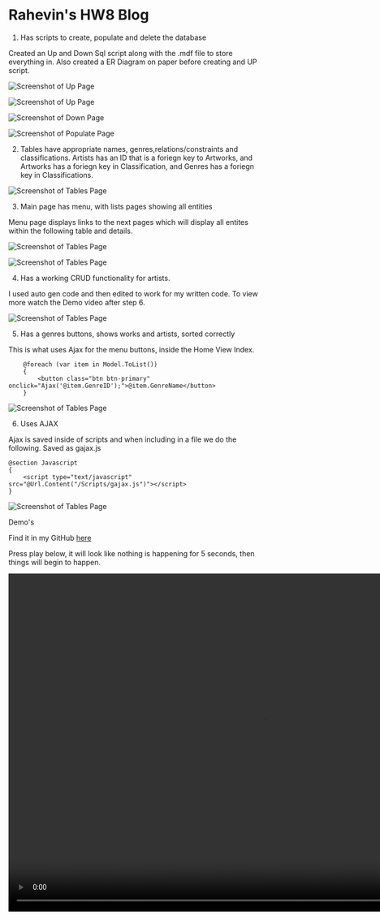 # Rahevin's HW8 Blog

1) Has scripts to create, populate and delete the database

Created an Up and Down Sql script along with the .mdf file to store everything in. Also created a ER Diagram on paper before creating and UP script.

![Screenshot of Up Page](ERDiagram.PNG)

![Screenshot of Up Page](Up.PNG)

![Screenshot of Down Page](Down.PNG)

![Screenshot of Populate Page](Poplute.PNG)

2) Tables have appropriate names, genres,relations/constraints and classifications. 
Artists has an ID that is a foriegn key to Artworks, and Artworks has a foriegn key in Classification, and Genres has a foriegn key in Classifications. 

![Screenshot of Tables Page](Tables.PNG)

3) Main page has menu, with lists pages showing all entities

Menu page displays links to the next pages which will display all entites within the following table and details.

![Screenshot of Tables Page](Menu.PNG)

![Screenshot of Tables Page](Menu.PNG)

4) Has a working CRUD functionality for artists.

I used auto gen code and then edited to work for my written code. To view more watch the Demo video after step 6.

![Screenshot of Tables Page](CRUDmenu.PNG)

5) Has a genres buttons, shows works and artists, sorted correctly

This is what uses Ajax for the menu buttons, inside the Home View Index. 
```
    @foreach (var item in Model.ToList())
    {
        <button class="btn btn-primary" onclick="Ajax('@item.GenreID');">@item.GenreName</button>
    }
```

![Screenshot of Tables Page](MenuSur.PNG)

6) Uses AJAX

Ajax is saved inside of scripts and when including in a file we do the following. Saved as gajax.js

```
@section Javascript
{
    <script type="text/javascript" src="@Url.Content("/Scripts/gajax.js")"></script>
}
```

![Screenshot of Tables Page](AJAX.PNG)

Demo's

Find it in my GitHub [here](https://github.com/RahevinSlade/rahevinslade.github.io/tree/master/HW8/HW8/HW8)

Press play below, it will look like nothing is happening for 5 seconds, then things will begin to happen.

<video width="1000" height="666" controls="controls">
  <source src="Demo.mp4" type="video/mp4" />
</video>


